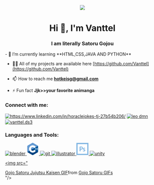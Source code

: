 <div id="header" align="center">
<img src="https://media.giphy.com/media/ramBbsu5kGc8AJHd1h/giphy.gif"/>
<h1 align="center">Hi 👋, I'm Vanttel</h1>
<h3 align="center">I am literally Satoru Gojou</h3>
</div>
- 🌱 I’m currently learning **HTML,CSS,JAVA AND PYTHON**

- 👨‍💻 All of my projects are available here [https://github.com/Vanttel](https://github.com/Vanttel)

- 📫 How to reach me **hotkeisg@gmail.com**

- ⚡ Fun fact **Jjk>>your favorite animanga**

<h3 align="left">Connect with me:</h3>
<p align="left">
<a href="https://linkedin.com/in/https://www.linkedin.com/in/horaclejokes-tj-27b54b206/" target="blank"><img align="center" src="https://raw.githubusercontent.com/rahuldkjain/github-profile-readme-generator/master/src/images/icons/Social/linked-in-alt.svg" alt="https://www.linkedin.com/in/horaclejokes-tj-27b54b206/" height="30" width="40" /></a>
<a href="https://fb.com/leo dmn" target="blank"><img align="center" src="https://raw.githubusercontent.com/rahuldkjain/github-profile-readme-generator/master/src/images/icons/Social/facebook.svg" alt="leo dmn" height="30" width="40" /></a>
<a href="https://instagram.com/vanttel.ds3" target="blank"><img align="center" src="https://raw.githubusercontent.com/rahuldkjain/github-profile-readme-generator/master/src/images/icons/Social/instagram.svg" alt="vanttel.ds3" height="30" width="40" /></a>
</p>

<h3 align="left">Languages and Tools:</h3>
<p align="left"> <a href="https://www.blender.org/" target="_blank" rel="noreferrer"> <img src="https://download.blender.org/branding/community/blender_community_badge_white.svg" alt="blender" width="40" height="40"/> </a> <a href="https://www.w3schools.com/cpp/" target="_blank" rel="noreferrer"> <img src="https://raw.githubusercontent.com/devicons/devicon/master/icons/cplusplus/cplusplus-original.svg" alt="cplusplus" width="40" height="40"/> </a> <a href="https://git-scm.com/" target="_blank" rel="noreferrer"> <img src="https://www.vectorlogo.zone/logos/git-scm/git-scm-icon.svg" alt="git" width="40" height="40"/> </a> <a href="https://www.adobe.com/in/products/illustrator.html" target="_blank" rel="noreferrer"> <img src="https://www.vectorlogo.zone/logos/adobe_illustrator/adobe_illustrator-icon.svg" alt="illustrator" width="40" height="40"/> </a> <a href="https://www.photoshop.com/en" target="_blank" rel="noreferrer"> <img src="https://raw.githubusercontent.com/devicons/devicon/master/icons/photoshop/photoshop-line.svg" alt="photoshop" width="40" height="40"/> </a> <a href="https://unity.com/" target="_blank" rel="noreferrer"> <img src="https://www.vectorlogo.zone/logos/unity3d/unity3d-icon.svg" alt="unity" width="40" height="40"/>

<img src="<div class="tenor-gif-embed" data-postid="19354838" data-share-method="host" data-aspect-ratio="1.77778" data-width="100%"><a href="https://tenor.com/view/gojo-satoru-jujutsu-kaisen-gif-19354838">Gojo Satoru Jujutsu Kaisen GIF</a>from <a href="https://tenor.com/search/gojo+satoru-gifs">Gojo Satoru GIFs</a></div> <script type="text/javascript" async src="https://tenor.com/embed.js"></script>"/>
